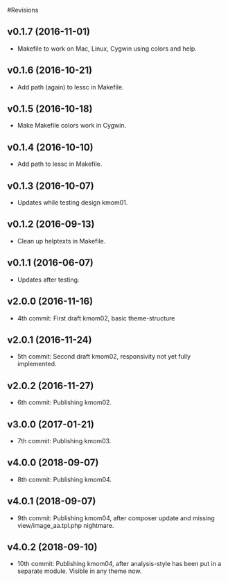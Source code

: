 #Revisions


v0.1.7 (2016-11-01)
-------------------------------

* Makefile to work on Mac, Linux, Cygwin using colors and help.


v0.1.6 (2016-10-21)
-------------------------------

* Add path (again) to lessc in Makefile.


v0.1.5 (2016-10-18)
-------------------------------

* Make Makefile colors work in Cygwin.


v0.1.4 (2016-10-10)
-------------------------------

* Add path to lessc in Makefile.


v0.1.3 (2016-10-07)
-------------------------------

* Updates while testing design kmom01.


v0.1.2 (2016-09-13)
-------------------------------

* Clean up helptexts in Makefile.


v0.1.1 (2016-06-07)
-------------------------------

* Updates after testing.


v2.0.0 (2016-11-16)
--------------------------------

* 4th commit: First draft kmom02, basic theme-structure

v2.0.1 (2016-11-24)
--------------------------------

* 5th commit: Second draft kmom02, responsivity not yet fully implemented.

v2.0.2 (2016-11-27)
--------------------------------

* 6th commit: Publishing kmom02.

v3.0.0 (2017-01-21)
--------------------------------

* 7th commit: Publishing kmom03.

v4.0.0 (2018-09-07)
--------------------------------

* 8th commit: Publishing kmom04.

v4.0.1 (2018-09-07)
--------------------------------

* 9th commit: Publishing kmom04, after composer update and missing view/image_aa.tpl.php nightmare.

v4.0.2 (2018-09-10)
--------------------------------

* 10th commit: Publishing kmom04, after analysis-style has been put in a separate module. Visible in any theme now.
